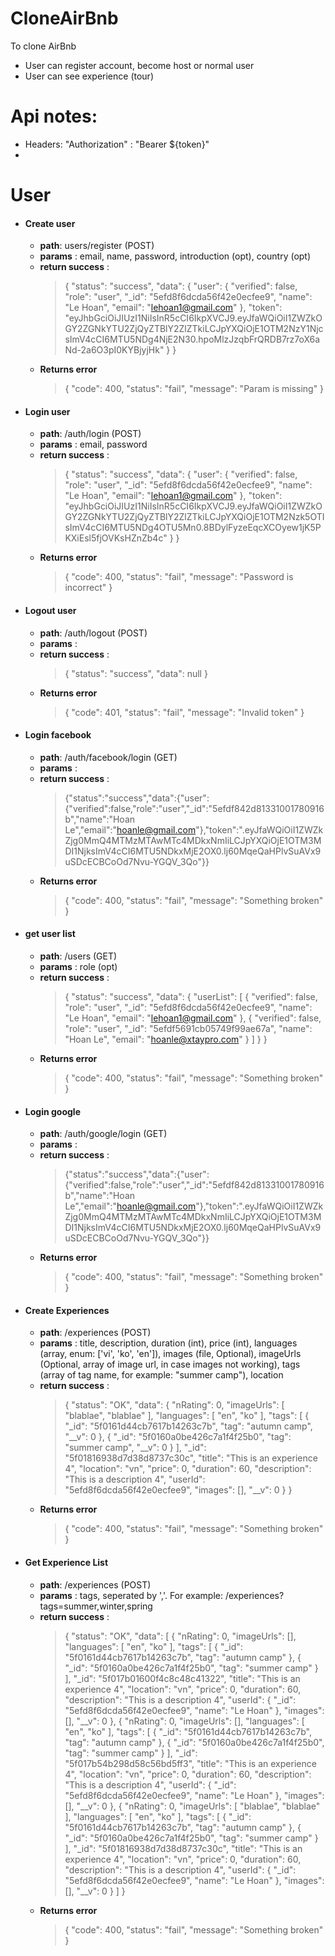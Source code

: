 # CloneAirBnb

To clone AirBnb
  - User can register account, become host or normal user
  - User can see experience (tour)

# Api notes:
  - Headers: "Authorization" : "Bearer ${token}"
  - 
# User
- #### Create user
  - **path**: users/register (POST)
  - **params** : email, name, password, introduction (opt), country (opt) 
  - **return success** : 
    >  { "status": "success", "data": { "user": { "verified": false, "role": "user", "_id": "5efd8f6dcda56f42e0ecfee9", "name": "Le Hoan", "email": "lehoan1@gmail.com" }, "token": "eyJhbGciOiJIUzI1NiIsInR5cCI6IkpXVCJ9.eyJfaWQiOiI1ZWZkOGY2ZGNkYTU2ZjQyZTBlY2ZlZTkiLCJpYXQiOjE1OTM2NzY1NjcsImV4cCI6MTU5NDg4NjE2N30.hpoMlzJzqbFrQRDB7rz7oX6aNd-2a6O3pI0KYBjyjHk" } }
  - **Returns error**
    > { "code": 400, "status": "fail", "message": "Param is missing" }  
- #### Login user
  - **path**: /auth/login (POST)
  - **params** : email, password
  - **return success** : 
    >  { "status": "success", "data": { "user": { "verified": false, "role": "user", "_id": "5efd8f6dcda56f42e0ecfee9", "name": "Le Hoan", "email": "lehoan1@gmail.com" }, "token": "eyJhbGciOiJIUzI1NiIsInR5cCI6IkpXVCJ9.eyJfaWQiOiI1ZWZkOGY2ZGNkYTU2ZjQyZTBlY2ZlZTkiLCJpYXQiOjE1OTM2Nzk5OTIsImV4cCI6MTU5NDg4OTU5Mn0.8BDylFyzeEqcXCOyew1jK5PKXiEsl5fjOVKsHZnZb4c" } }
  - **Returns error**
    > { "code": 400, "status": "fail", "message": "Password is incorrect" }  
- #### Logout user
  - **path**: /auth/logout (POST)
  - **params** : 
  - **return success** : 
    >  { "status": "success", "data": null }
  - **Returns error**
    > { "code": 401, "status": "fail", "message": "Invalid token" } 
- #### Login facebook
  - **path**: /auth/facebook/login (GET)
  - **params** : 
  - **return success** : 
    >  {"status":"success","data":{"user":{"verified":false,"role":"user","_id":"5efdf842d81331001780916b","name":"Hoan Le","email":"hoanle@gmail.com"},"token":".eyJfaWQiOiI1ZWZkZjg0MmQ4MTMzMTAwMTc4MDkxNmIiLCJpYXQiOjE1OTM3MDI1NjksImV4cCI6MTU5NDkxMjE2OX0.lj60MqeQaHPlvSuAVx9uSDcECBCoOd7Nvu-YGQV_3Qo"}}
  - **Returns error**
    > { "code": 400, "status": "fail", "message": "Something broken" } 
- #### get user list
  - **path**: /users (GET)
  - **params** : role (opt)
  - **return success** : 
    >  { "status": "success", "data": { "userList": [ { "verified": false, "role": "user", "_id": "5efd8f6dcda56f42e0ecfee9", "name": "Le Hoan", "email": "lehoan1@gmail.com" }, { "verified": false, "role": "user", "_id": "5efdf5691cb05749f99ae67a", "name": "Hoan Le", "email": "hoanle@xtaypro.com" } ] } }
  - **Returns error**
    > { "code": 400, "status": "fail", "message": "Something broken" } 
- #### Login google
  - **path**: /auth/google/login (GET)
  - **params** : 
  - **return success** : 
    >  {"status":"success","data":{"user":{"verified":false,"role":"user","_id":"5efdf842d81331001780916b","name":"Hoan Le","email":"hoanle@gmail.com"},"token":".eyJfaWQiOiI1ZWZkZjg0MmQ4MTMzMTAwMTc4MDkxNmIiLCJpYXQiOjE1OTM3MDI1NjksImV4cCI6MTU5NDkxMjE2OX0.lj60MqeQaHPlvSuAVx9uSDcECBCoOd7Nvu-YGQV_3Qo"}}
  - **Returns error**
    > { "code": 400, "status": "fail", "message": "Something broken" } 
- #### Create Experiences
  - **path**: /experiences (POST)
  - **params** : title, description, duration (int), price (int), languages (array, enum: ['vi', 'ko', 'en']), images (file, Optional), imageUrls (Optional, array of image url, in case images not working), tags (array of tag name, for example: "summer camp"), location
  - **return success** : 
    >  { "status": "OK", "data": { "nRating": 0, "imageUrls": [ "blablae", "blablae" ], "languages": [ "en", "ko" ], "tags": [ { "_id": "5f0161d44cb7617b14263c7b", "tag": "autumn camp", "__v": 0 }, { "_id": "5f0160a0be426c7a1f4f25b0", "tag": "summer camp", "__v": 0 } ], "_id": "5f01816938d7d38d8737c30c", "title": "This is an experience 4", "location": "vn", "price": 0, "duration": 60, "description": "This is a description 4", "userId": "5efd8f6dcda56f42e0ecfee9", "images": [], "__v": 0 } }
  - **Returns error**
    > { "code": 400, "status": "fail", "message": "Something broken" } 
- #### Get Experience List
  - **path**: /experiences (POST)
  - **params** : tags, seperated by ','. For example: /experiences?tags=summer,winter,spring
  - **return success** : 
    >  { "status": "OK", "data": [ { "nRating": 0, "imageUrls": [], "languages": [ "en", "ko" ], "tags": [ { "_id": "5f0161d44cb7617b14263c7b", "tag": "autumn camp" }, { "_id": "5f0160a0be426c7a1f4f25b0", "tag": "summer camp" } ], "_id": "5f017b01600f4c8c48c41322", "title": "This is an experience 4", "location": "vn", "price": 0, "duration": 60, "description": "This is a description 4", "userId": { "_id": "5efd8f6dcda56f42e0ecfee9", "name": "Le Hoan" }, "images": [], "__v": 0 }, { "nRating": 0, "imageUrls": [], "languages": [ "en", "ko" ], "tags": [ { "_id": "5f0161d44cb7617b14263c7b", "tag": "autumn camp" }, { "_id": "5f0160a0be426c7a1f4f25b0", "tag": "summer camp" } ], "_id": "5f017b54b298d58c56bd5ff3", "title": "This is an experience 4", "location": "vn", "price": 0, "duration": 60, "description": "This is a description 4", "userId": { "_id": "5efd8f6dcda56f42e0ecfee9", "name": "Le Hoan" }, "images": [], "__v": 0 }, { "nRating": 0, "imageUrls": [ "blablae", "blablae" ], "languages": [ "en", "ko" ], "tags": [ { "_id": "5f0161d44cb7617b14263c7b", "tag": "autumn camp" }, { "_id": "5f0160a0be426c7a1f4f25b0", "tag": "summer camp" } ], "_id": "5f01816938d7d38d8737c30c", "title": "This is an experience 4", "location": "vn", "price": 0, "duration": 60, "description": "This is a description 4", "userId": { "_id": "5efd8f6dcda56f42e0ecfee9", "name": "Le Hoan" }, "images": [], "__v": 0 } ] }
  - **Returns error**
    > { "code": 400, "status": "fail", "message": "Something broken" } 